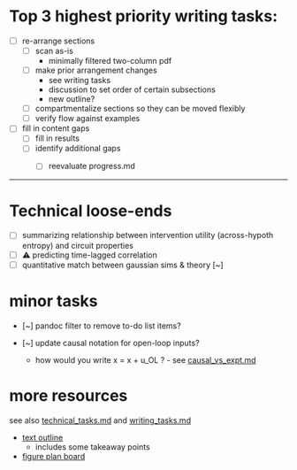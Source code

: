# Top 3 highest priority writing tasks:

- [ ] re-arrange sections 
  - [ ] scan as-is 
    - minimally filtered two-column pdf
  - [ ] make prior arrangement changes 
    - see writing tasks 
    - discussion to set order of certain subsections
    - new outline?
  - [ ] compartmentalize sections so they can be moved flexibly
  - [ ] verify flow against examples
  
- [ ] fill in content gaps 
  - [ ] fill in results 
  - [ ] identify additional gaps
    - [ ] reevaluate progress.md
    




----
# Technical loose-ends 
- [ ] summarizing relationship between intervention utility (across-hypoth entropy) and circuit properties
- [ ] ⚠️ predicting time-lagged correlation 
- [ ] quantitative match between gaussian sims & theory [~]

# minor tasks 
- [~] pandoc filter to remove to-do list items?

- [~] update causal notation for open-loop inputs? 
  - how would you write x = x + u_OL ? - see [causal_vs_expt.md](sketches_and_notation/intro-background/causal_vs_expt.md)

# more resources 
see also [technical_tasks.md](sketches_and_notation/technical_tasks.md) and [writing_tasks.md](sketches_and_notation/planning_big_picture/writing_tasks.md)

- [text outline](https://beta.workflowy.com/#/232d9f5210ee)
  - includes some takeaway points
- [figure plan board](https://beta.workflowy.com/#/60a88f9b8aaa)
